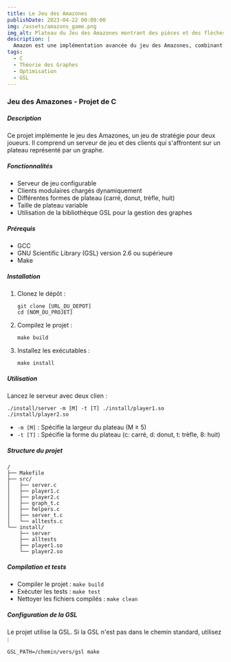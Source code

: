 ```yaml
---
title: Le Jeu des Amazones
publishDate: 2023-04-22 00:00:00
img: /assets/amazons_game.png
img_alt: Plateau du Jeu des Amazones montrant des pièces et des flèches
description: |
  Amazon est une implémentation avancée du jeu des Amazones, combinant des algorithmes sophistiqués avec une représentation graphique efficace. Ce projet explore des stratégies innovantes dans un contexte de jeu complexe et spatialement riche, offrant une plateforme pour tester et développer des algorithmes d'intelligence artificielle avancés.
tags:
  - C
  - Théorie des Graphes
  - Optimisation
  - GSL
---
```


### Jeu des Amazones - Projet de C

##### Description
Ce projet implémente le jeu des Amazones, un jeu de stratégie pour deux joueurs. Il comprend un serveur de jeu et des clients qui s'affrontent sur un plateau représenté par un graphe.

##### Fonctionnalités
- Serveur de jeu configurable
- Clients modulaires chargés dynamiquement
- Différentes formes de plateau (carré, donut, trèfle, huit)
- Taille de plateau variable
- Utilisation de la bibliothèque GSL pour la gestion des graphes

##### Prérequis
- GCC
- GNU Scientific Library (GSL) version 2.6 ou supérieure
- Make

##### Installation

1. Clonez le dépôt :
   ```
   git clone [URL_DU_DEPOT]
   cd [NOM_DU_PROJET]
   ```

2. Compilez le projet :
   ```
   make build
   ```

3. Installez les exécutables :
   ```
   make install
   ```

##### Utilisation

Lancez le serveur avec deux clien :
```
./install/server -m [M] -t [T] ./install/player1.so ./install/player2.so
```
- `-m [M]` : Spécifie la largeur du plateau (M ≥ 5)
- `-t [T]` : Spécifie la forme du plateau (c: carré, d: donut, t: trèfle, 8: huit)

##### Structure du projet
```
/
├── Makefile
├── src/
│   ├── server.c
│   ├── player1.c
│   ├── player2.c
│   ├── graph_t.c
│   ├── helpers.c
│   ├── server_t.c
│   └── alltests.c
└── install/
    ├── server
    ├── alltests
    ├── player1.so
    └── player2.so
```

##### Compilation et tests

- Compiler le projet : `make build`
- Exécuter les tests : `make test`
- Nettoyer les fichiers compilés : `make clean`

##### Configuration de la GSL

Le projet utilise la GSL. Si la GSL n'est pas dans le chemin standard, utilisez :
```
GSL_PATH=/chemin/vers/gsl make
```